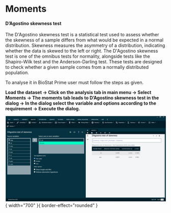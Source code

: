 # Moments

#### D’Agostino skewness test

The D'Agostino skewness test is a statistical test used to assess whether the skewness of a sample differs from what would be expected in a normal distribution. Skewness measures the asymmetry of a distribution, indicating whether the data is skewed to the left or right. The D'Agostino skewness test is one of the omnibus tests for normality, alongside tests like the Shapiro-Wilk test and the Anderson-Darling test. These tests are designed to check whether a given sample comes from a normally distributed population.

To analyse it in BioStat Prime user must follow the steps as given.

__Load the dataset -> Click on the analysis tab in main menu -> Select Moments -> The moments tab leads to D’Agostino skewness test in the dialog -> In the dialog select the variable and options according to the requirement -> Execute the dialog.__

![alt text](screenshots/image126.png){ width="700" }{ border-effect="rounded" }
